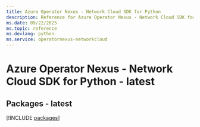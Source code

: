 ```yaml
---
title: Azure Operator Nexus - Network Cloud SDK for Python
description: Reference for Azure Operator Nexus - Network Cloud SDK for Python
ms.date: 09/22/2025
ms.topic: reference
ms.devlang: python
ms.service: operatornexus-networkcloud
---
```

# Azure Operator Nexus - Network Cloud SDK for Python - latest
## Packages - latest
[!INCLUDE [packages](operator-nexus---network-cloud-index.md)]